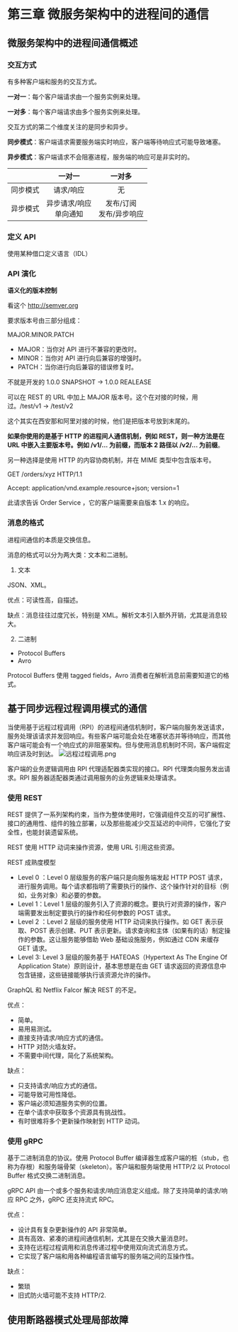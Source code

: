 # 第三章 微服务架构中的进程间的通信

## 微服务架构中的进程间通信概述

### 交互方式

有多种客户端和服务的交互方式。

**一对一**：每个客户端请求由一个服务实例来处理。

**一对多**：每个客户端请求由多个服务实例来处理。

交互方式的第二个维度关注的是同步和异步。

**同步模式**：客户端请求需要服务端实时响应，客户端等待响应式可能导致堵塞。

**异步模式**：客户端请求不会阻塞进程，服务端的响应可是非实时的。

|          |           一对一           |           一对多            |
| :------: | :------------------------: | :-------------------------: |
| 同步模式 |         请求/响应          |             无              |
| 异步模式 | 异步请求/响应<br/>单向通知 | 发布/订阅<br/>发布/异步响应 |

### 定义 API

使用某种借口定义语言（IDL）

### API 演化

**语义化的版本控制**

看这个 http://semver.org

要求版本号由三部分组成：

MAJOR.MINOR.PATCH

- MAJOR：当你对 API 进行不兼容的更改时。
- MINOR：当你对 API 进行向后兼容的增强时。
- PATCH：当你进行向后兼容的错误修复时。

不就是开发的 1.0.0 SNAPSHOT -> 1.0.0 REALEASE

可以在 REST 的 URL 中加上 MAJOR 版本号。这个在对接的时候，用过。/test/v1 -> /test/v2

这个其实在西安那和阿里对接的时候，他们是把版本号放到末尾的。

**如果你使用的是基于 HTTP 的进程间人通信机制，例如 REST，则一种方法是在 URL 中嵌入主要版本号。例如 /v1/... 为前缀，而版本 2 路径以 /v2/... 为前缀**。

另一种选择是使用 HTTP 的内容协商机制，并在 MIME 类型中包含版本号。

GET /orders/xyz HTTP/1.1

Accept: application/vnd.example.resource+json; version=1

此请求告诉 Order Service ，它的客户端需要来自版本 1.x 的响应。

### 消息的格式

进程间通信的本质是交换信息。

消息的格式可以分为两大类：文本和二进制。

1. 文本

JSON、XML。

优点：可读性高，自描述。

缺点：消息往往过度冗长，特别是 XML。解析文本引入额外开销，尤其是消息较大。

2. 二进制

- Protocol Buffers
- Avro

Protocol Buffers 使用 tagged fields，Avro 消费者在解析消息前需要知道它的格式。

## 基于同步远程过程调用模式的通信

当使用基于远程过程调用（RPI）的进程间通信机制时，客户端向服务发送请求，服务处理该请求并发回响应。有些客户端可能会处在堵塞状态并等待响应，而其他客户端可能会有一个响应式的非阻塞架构。但与使用消息机制时不同，客户端假定响应讲及时到达。
![远程过程调用.png](https://i.loli.net/2021/04/04/IBDgEV3bfmuW5vX.png)

客户端的业务逻辑调用由 RPI 代理适配器类实现的接口。RPI 代理类向服务发出请求。RPI 服务器适配器类通过调用服务的业务逻辑来处理请求。

### 使用 REST

REST 提供了一系列架构约束，当作为整体使用时，它强调组件交互的可扩展性、接口的通用性、组件的独立部署，以及那些能减少交互延迟的中间件，它强化了安全性，也能封装遗留系统。

REST 使用 HTTP 动词来操作资源，使用 URL 引用这些资源。

REST 成熟度模型

- Level 0 ：Level 0 层级服务的客户端只是向服务端发起 HTTP POST 请求，进行服务调用。每个请求都指明了需要执行的操作、这个操作针对的目标（例如，业务对象）和必要的参数。
- Level 1：Level 1 层级的服务引入了资源的概念。要执行对资源的操作，客户端需要发出制定要执行的操作和任何参数的 POST 请求。
- Level 2 ：Level 2 层级的服务使用 HTTP 动词来执行操作。如 GET 表示获取、POST 表示创建、PUT 表示更新。请求查询和主体（如果有的话）制定操作的参数。这让服务能够借助 Web 基础设施服务，例如通过 CDN 来缓存 GET 请求。
- Level 3: Level 3 层级的服务基于 HATEOAS（Hypertext As The Engine Of Application State）原则设计，基本思想是在由 GET 请求返回的资源信息中包含链接，这些链接能够执行该资源允许的操作。

GraphQL 和 Netflix Falcor 解决 REST  的不足。

优点：

- 简单。
- 易用易测试。
- 直接支持请求/响应方式的通信。
- HTTP 对防火墙友好。
- 不需要中间代理，简化了系统架构。

缺点：

- 只支持请求/响应方式的通信。
- 可能导致可用性降低。
- 客户端必须知道服务实例的位置。
- 在单个请求中获取多个资源具有挑战性。
- 有时很难将多个更新操作映射到 HTTP 动词。

### 使用 gRPC

基于二进制消息的协议。使用 Protocol Buffer 编译器生成客户端的桩（stub，也称为存根）和服务端骨架（skeleton）。客户端和服务端使用 HTTP/2 以 Protocol Buffer 格式交换二进制消息。

gRPC API 由一个或多个服务和请求/响应消息定义组成。除了支持简单的请求/响应 RPC 之外，gRPC 还支持流式 RPC。

优点：

- 设计具有复杂更新操作的 API 非常简单。
- 具有高效、紧凑的进程间通信机制，尤其是在交换大量消息时。
- 支持在远程过程调用和消息传递过程中使用双向流式消息方式。
- 它实现了客户端和用各种编程语言编写的服务端之间的互操作性。

缺点：

- 繁琐
- 旧式防火墙可能不支持 HTTP/2.

## 使用断路器模式处理局部故障

